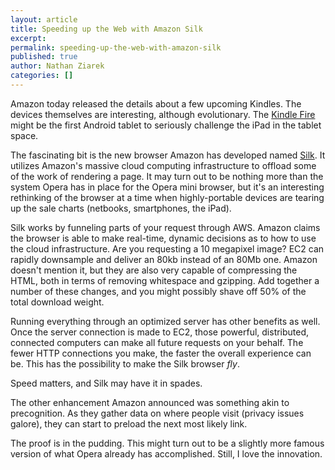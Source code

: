 ```yaml
---
layout: article
title: Speeding up the Web with Amazon Silk
excerpt: 
permalink: speeding-up-the-web-with-amazon-silk
published: true
author: Nathan Ziarek
categories: []
---
```



Amazon today released the details about a few upcoming Kindles. The devices themselves are interesting, although evolutionary. The [Kindle Fire][1] might be the first Android tablet to seriously challenge the iPad in the tablet space.

The fascinating bit is the new browser Amazon has developed named [Silk][2]. It utilizes Amazon's massive cloud computing infrastructure to offload some of the work of rendering a page. It may turn out to be nothing more than the system Opera has in place for the Opera mini browser, but it's an interesting rethinking of the browser at a time when highly-portable devices are tearing up the sale charts (netbooks, smartphones, the iPad).

Silk works by funneling parts of your request through AWS. Amazon claims the browser is able to make real-time, dynamic decisions as to how to use the cloud infrastructure. Are you requesting a 10 megapixel image? EC2 can rapidly downsample and deliver an 80kb instead of an 80Mb one. Amazon doesn't mention it, but they are also very capable of compressing the HTML, both in terms of removing whitespace and gzipping. Add together a number of these changes, and you might possibly shave off 50% of the total download weight.

Running everything through an optimized server has other benefits as well. Once the server connection is made to EC2, those powerful, distributed, connected computers can make all future requests on your behalf. The fewer HTTP connections you make, the faster the overall experience can be. This has the possibility to make the Silk browser *fly*.

Speed matters, and Silk may have it in spades.

The other enhancement Amazon announced was something akin to precognition. As they gather data on where people visit (privacy issues galore), they can start to preload the next most likely link.

The proof is in the pudding. This might turn out to be a slightly more famous version of what Opera already has accomplished. Still, I love the innovation.

 [1]: http://www.amazon.com/gp/product/B0051VVOB2/ref=as_li_ss_tl?ie=UTF8&tag=lattothepar07-20&linkCode=as2&camp=217145&creative=399373&creativeASIN=B0051VVOB2 "Kindle Fire"
 [2]: http://www.amazon.com/silk/ "Amazon Silk"